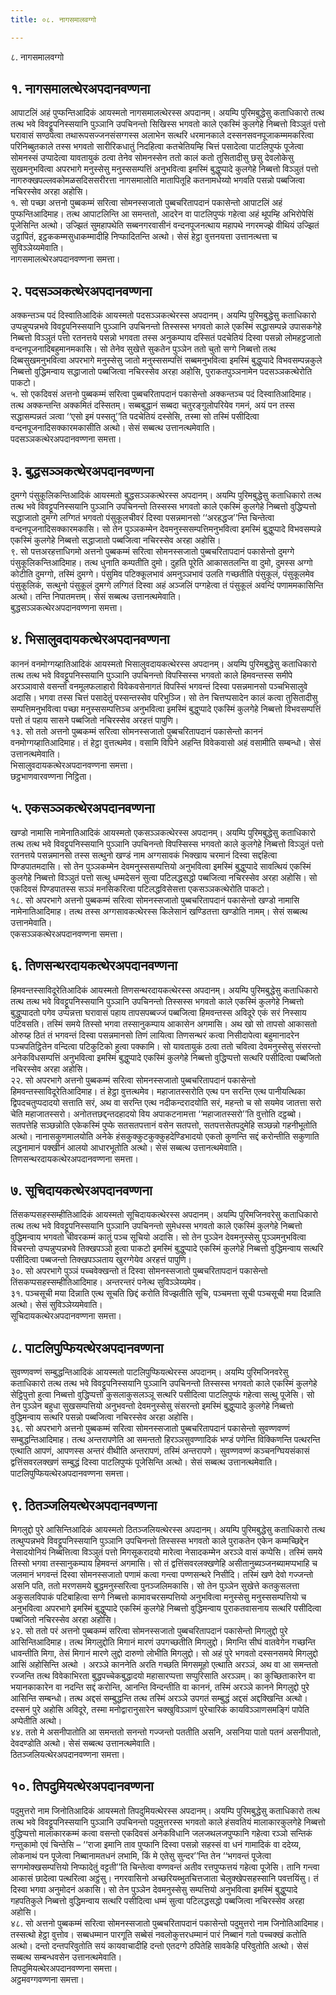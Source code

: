 ```yaml
---
title: ०८. नागसमालवग्गो

---
```

८. नागसमालवग्गो  


## १. नागसमालत्थेरअपदानवण्णना

आपाटलिं अहं पुप्फन्तिआदिकं आयस्मतो नागसमालत्थेरस्स अपदानम्। अयम्पि पुरिमबुद्धेसु कताधिकारो तत्थ तत्थ भवे विवट्टूपनिस्सयानि पुञ्ञानि उपचिनन्तो सिखिस्स भगवतो काले एकस्मिं कुलगेहे निब्बत्तो विञ्ञुतं पत्तो घरावासं सण्ठपेत्वा तथारूपसज्जनसंसग्गस्स अलाभेन सत्थरि धरमानकाले दस्सनसवनपूजाकम्ममकरित्वा परिनिब्बुतकाले तस्स भगवतो सारीरिकधातुं निदहित्वा कतचेतियम्हि चित्तं पसादेत्वा पाटलिपुप्फं पूजेत्वा सोमनस्सं उप्पादेत्वा यावतायुकं ठत्वा तेनेव सोमनस्सेन ततो कालं कतो तुसितादीसु छसु देवलोकेसु सुखमनुभवित्वा अपरभागे मनुस्सेसु मनुस्ससम्पत्तिं अनुभवित्वा इमस्मिं बुद्धुप्पादे कुलगेहे निब्बत्तो विञ्ञुतं पत्तो नागरुक्खपल्लवकोमळसदिससरीरत्ता नागसमालोति मातापितूहि कतनामधेय्यो भगवति पसन्नो पब्बजित्वा नचिरस्सेव अरहा अहोसि।  
१. सो पच्छा अत्तनो पुब्बकम्मं सरित्वा सोमनस्सजातो पुब्बचरितापदानं पकासेन्तो आपाटलिं अहं पुप्फन्तिआदिमाह। तत्थ आपाटलिन्ति आ समन्ततो, आदरेन वा पाटलिपुप्फं गहेत्वा अहं थूपम्हि अभिरोपेसिं पूजेसिन्ति अत्थो। उज्झितं सुमहापथेति सब्बनगरवासीनं वन्दनपूजनत्थाय महापथे नगरमज्झे वीथियं उज्झितं उट्ठापितं, इट्ठककम्मसुधाकम्मादीहि निप्फादितन्ति अत्थो। सेसं हेट्ठा वुत्तनयत्ता उत्तानत्थत्ता च सुविञ्ञेय्यमेवाति।  
नागसमालत्थेरअपदानवण्णना समत्ता।  


## २. पदसञ्ञकत्थेरअपदानवण्णना

अक्कन्तञ्च पदं दिस्वातिआदिकं आयस्मतो पदसञ्ञकत्थेरस्स अपदानम्। अयम्पि पुरिमबुद्धेसु कताधिकारो उप्पन्नुप्पन्नभवे विवट्टूपनिस्सयानि पुञ्ञानि उपचिनन्तो तिस्सस्स भगवतो काले एकस्मिं सद्धासम्पन्ने उपासकगेहे निब्बत्तो विञ्ञुतं पत्तो रतनत्तये पसन्नो भगवता तस्स अनुकम्पाय दस्सितं पदचेतियं दिस्वा पसन्नो लोमहट्ठजातो वन्दनपूजनादिबहुमानमकासि। सो तेनेव सुखेत्ते सुकतेन पुञ्ञेन ततो चुतो सग्गे निब्बत्तो तत्थ दिब्बसुखमनुभवित्वा अपरभागे मनुस्सेसु जातो मनुस्ससम्पत्तिं सब्बमनुभवित्वा इमस्मिं बुद्धुप्पादे विभवसम्पन्नकुले निब्बत्तो वुद्धिमन्वाय सद्धाजातो पब्बजित्वा नचिरस्सेव अरहा अहोसि, पुराकतपुञ्ञनामेन पदसञ्ञकत्थेरोति पाकटो।  
५. सो एकदिवसं अत्तनो पुब्बकम्मं सरित्वा पुब्बचरितापदानं पकासेन्तो अक्कन्तञ्च पदं दिस्वातिआदिमाह। तत्थ अक्कन्तन्ति अक्कमितं दस्सितम्। सब्बबुद्धानं सब्बदा चतुरङ्गुलोपरियेव गमनं, अयं पन तस्स सद्धासम्पन्नतं ञत्वा ‘‘एसो इमं पस्सतू’’ति पदचेतियं दस्सेसि, तस्मा सो तस्मिं पसीदित्वा वन्दनपूजनादिसक्कारमकासीति अत्थो। सेसं सब्बत्थ उत्तानत्थमेवाति।  
पदसञ्ञकत्थेरअपदानवण्णना समत्ता।  


## ३. बुद्धसञ्ञकत्थेरअपदानवण्णना

दुमग्गे पंसुकूलिकन्तिआदिकं आयस्मतो बुद्धसञ्ञकत्थेरस्स अपदानम्। अयम्पि पुरिमबुद्धेसु कताधिकारो तत्थ तत्थ भवे विवट्टूपनिस्सयानि पुञ्ञानि उपचिनन्तो तिस्सस्स भगवतो काले एकस्मिं कुलगेहे निब्बत्तो वुद्धिप्पत्तो सद्धाजातो दुमग्गे लग्गितं भगवतो पंसुकूलचीवरं दिस्वा पसन्नमानसो ‘‘अरहद्धज’’न्ति चिन्तेत्वा वन्दनपूजनादिसक्कारमकासि। सो तेन पुञ्ञकम्मेन देवमनुस्ससम्पत्तिमनुभवित्वा इमस्मिं बुद्धुप्पादे विभवसम्पन्ने एकस्मिं कुलगेहे निब्बत्तो सद्धाजातो पब्बजित्वा नचिरस्सेव अरहा अहोसि।  
९. सो पत्तअरहत्ताधिगमो अत्तनो पुब्बकम्मं सरित्वा सोमनस्सजातो पुब्बचरितापदानं पकासेन्तो दुमग्गे पंसुकूलिकन्तिआदिमाह। तत्थ धुनाति कम्पतीति दुमो। दुहति पूरेति आकासतलन्ति वा दुमो, दुमस्स अग्गो कोटीति दुमग्गो, तस्मिं दुमग्गे। पंसुमिव पटिक्कूलभावं अमनुञ्ञभावं उलति गच्छतीति पंसुकूलं, पंसुकूलमेव पंसुकूलिकं, सत्थुनो पंसुकूलं दुमग्गे लग्गितं दिस्वा अहं अञ्जलिं पग्गहेत्वा तं पंसुकूलं अवन्दिं पणाममकासिन्ति अत्थो। तन्ति निपातमत्तम्। सेसं सब्बत्थ उत्तानत्थमेवाति।  
बुद्धसञ्ञकत्थेरअपदानवण्णना समत्ता।  


## ४. भिसालुवदायकत्थेरअपदानवण्णना

काननं वनमोग्गय्हातिआदिकं आयस्मतो भिसालुवदायकत्थेरस्स अपदानम्। अयम्पि पुरिमबुद्धेसु कताधिकारो तत्थ तत्थ भवे विवट्टूपनिस्सयानि पुञ्ञानि उपचिनन्तो विपस्सिस्स भगवतो काले हिमवन्तस्स समीपे अरञ्ञावासे वसन्तो वनमूलफलाहारो विवेकवसेनागतं विपस्सिं भगवन्तं दिस्वा पसन्नमानसो पञ्चभिसालुवे अदासि। भगवा तस्स चित्तं पसादेतुं पस्सन्तस्सेव परिभुञ्जि। सो तेन चित्तप्पसादेन कालं कत्वा तुसितादीसु सम्पत्तिमनुभवित्वा पच्छा मनुस्ससम्पत्तिञ्च अनुभवित्वा इमस्मिं बुद्धुप्पादे एकस्मिं कुलगेहे निब्बत्तो विभवसम्पत्तिं पत्तो तं पहाय सासने पब्बजितो नचिरस्सेव अरहत्तं पापुणि।  
१३. सो ततो अत्तनो पुब्बकम्मं सरित्वा सोमनस्सजातो पुब्बचरितापदानं पकासेन्तो काननं वनमोग्गय्हातिआदिमाह। तं हेट्ठा वुत्तत्थमेव। वसामि विपिने अहन्ति विवेकवासो अहं वसामीति सम्बन्धो। सेसं उत्तानत्थमेवाति।  
भिसालुवदायकत्थेरअपदानवण्णना समत्ता।  
छट्ठभाणवारवण्णना निट्ठिता।  


## ५. एकसञ्ञकत्थेरअपदानवण्णना

खण्डो नामासि नामेनातिआदिकं आयस्मतो एकसञ्ञकत्थेरस्स अपदानम्। अयम्पि पुरिमबुद्धेसु कताधिकारो तत्थ तत्थ भवे विवट्टूपनिस्सयानि पुञ्ञानि उपचिनन्तो विपस्सिस्स भगवतो काले कुलगेहे निब्बत्तो विञ्ञुतं पत्तो रतनत्तये पसन्नमानसो तस्स सत्थुनो खण्डं नाम अग्गसावकं भिक्खाय चरमानं दिस्वा सद्दहित्वा पिण्डपातमदासि। सो तेन पुञ्ञकम्मेन देवमनुस्ससम्पत्तियो अनुभवित्वा इमस्मिं बुद्धुप्पादे सावत्थियं एकस्मिं कुलगेहे निब्बत्तो विञ्ञुतं पत्तो सत्थु धम्मदेसनं सुत्वा पटिलद्धसद्धो पब्बजित्वा नचिरस्सेव अरहा अहोसि। सो एकदिवसं पिण्डपातस्स सञ्ञं मनसिकरित्वा पटिलद्धविसेसत्ता एकसञ्ञकत्थेरोति पाकटो।  
१८. सो अपरभागे अत्तनो पुब्बकम्मं सरित्वा सोमनस्सजातो पुब्बचरितापदानं पकासेन्तो खण्डो नामासि नामेनातिआदिमाह। तत्थ तस्स अग्गसावकत्थेरस्स किलेसानं खण्डितत्ता खण्डोति नामम्। सेसं सब्बत्थ उत्तानमेवाति।  
एकसञ्ञकत्थेरअपदानवण्णना समत्ता।  


## ६. तिणसन्थरदायकत्थेरअपदानवण्णना

हिमवन्तस्साविदूरेतिआदिकं आयस्मतो तिणसन्थरदायकत्थेरस्स अपदानम्। अयम्पि पुरिमबुद्धेसु कताधिकारो तत्थ तत्थ भवे विवट्टूपनिस्सयानि पुञ्ञानि उपचिनन्तो तिस्सस्स भगवतो काले एकस्मिं कुलगेहे निब्बत्तो बुद्धुप्पादतो पगेव उप्पन्नत्ता घरावासं पहाय तापसपब्बज्जं पब्बजित्वा हिमवन्तस्स अविदूरे एकं सरं निस्साय पटिवसति। तस्मिं समये तिस्सो भगवा तस्सानुकम्पाय आकासेन अगमासि। अथ खो सो तापसो आकासतो ओरुय्ह ठितं तं भगवन्तं दिस्वा पसन्नमानसो तिणं लायित्वा तिणसन्थरं कत्वा निसीदापेत्वा बहुमानादरेन पञ्चपतिट्ठितेन वन्दित्वा पटिकुटिको हुत्वा पक्कामि। सो यावतायुकं ठत्वा ततो चवित्वा देवमनुस्सेसु संसरन्तो अनेकविधसम्पत्तिं अनुभवित्वा इमस्मिं बुद्धुप्पादे एकस्मिं कुलगेहे निब्बत्तो वुद्धिप्पत्तो सत्थरि पसीदित्वा पब्बजितो नचिरस्सेव अरहा अहोसि।  
२२. सो अपरभागे अत्तनो पुब्बकम्मं सरित्वा सोमनस्सजातो पुब्बचरितापदानं पकासेन्तो हिमवन्तस्साविदूरेतिआदिमाह। तं हेट्ठा वुत्तत्थमेव। महाजातस्सरोति एत्थ पन सरन्ति एत्थ पानीयत्थिका द्विपदचतुप्पदादयो सत्ताति सरं, अथ वा सरन्ति एत्थ नदीकन्दरादयोति सरं, महन्तो च सो सयमेव जातत्ता सरो चेति महाजातस्सरो। अनोतत्तछद्दन्तदहादयो विय अपाकटनामत्ता ‘‘महाजातस्सरो’’ति वुत्तोति दट्ठब्बो। सतपत्तेहि सञ्छन्नोति एकेकस्मिं पुप्फे सतसतपत्तानं वसेन सतपत्तो, सतपत्तसेतपदुमेहि सञ्छन्नो गहनीभूतोति अत्थो। नानासकुणमालयोति अनेके हंसकुक्कुटकुक्कुहदेण्डिभादयो एकतो कुणन्ति सद्दं करोन्तीति सकुणाति लद्धनामानं पक्खीनं आलयो आधारभूतोति अत्थो। सेसं सब्बत्थ उत्तानत्थमेवाति।  
तिणसन्थरदायकत्थेरअपदानवण्णना समत्ता।  


## ७. सूचिदायकत्थेरअपदानवण्णना

तिंसकप्पसहस्सम्हीतिआदिकं आयस्मतो सूचिदायकत्थेरस्स अपदानम्। अयम्पि पुरिमजिनवरेसु कताधिकारो तत्थ तत्थ भवे विवट्टूपनिस्सयानि पुञ्ञानि उपचिनन्तो सुमेधस्स भगवतो काले एकस्मिं कुलगेहे निब्बत्तो वुद्धिमन्वाय भगवतो चीवरकम्मं कातुं पञ्च सूचियो अदासि। सो तेन पुञ्ञेन देवमनुस्सेसु पुञ्ञमनुभवित्वा विचरन्तो उप्पन्नुप्पन्नभवे तिक्खपञ्ञो हुत्वा पाकटो इमस्मिं बुद्धुप्पादे एकस्मिं कुलगेहे निब्बत्तो वुद्धिमन्वाय सत्थरि पसीदित्वा पब्बजन्तो तिक्खपञ्ञताय खुरग्गेयेव अरहत्तं पापुणि।  
३०. सो अपरभागे पुञ्ञं पच्चवेक्खन्तो तं दिस्वा सोमनस्सजातो पुब्बचरितापदानं पकासेन्तो तिंसकप्पसहस्सम्हीतिआदिमाह। अन्तरन्तरं पनेत्थ सुविञ्ञेय्यमेव।  
३१. पञ्चसूची मया दिन्नाति एत्थ सूचति छिद्दं करोति विज्झतीति सूचि, पञ्चमत्ता सूची पञ्चसूची मया दिन्नाति अत्थो। सेसं सुविञ्ञेय्यमेवाति।  
सूचिदायकत्थेरअपदानवण्णना समत्ता।  


## ८. पाटलिपुप्फियत्थेरअपदानवण्णना

सुवण्णवण्णं सम्बुद्धन्तिआदिकं आयस्मतो पाटलिपुप्फियत्थेरस्स अपदानम्। अयम्पि पुरिमजिनवरेसु कताधिकारो तत्थ तत्थ भवे विवट्टूपनिस्सयानि पुञ्ञानि उपचिनन्तो तिस्सस्स भगवतो काले एकस्मिं कुलगेहे सेट्ठिपुत्तो हुत्वा निब्बत्तो वुद्धिप्पत्तो कुसलाकुसलञ्ञू सत्थरि पसीदित्वा पाटलिपुप्फं गहेत्वा सत्थु पूजेसि। सो तेन पुञ्ञेन बहुधा सुखसम्पत्तियो अनुभवन्तो देवमनुस्सेसु संसरन्तो इमस्मिं बुद्धुप्पादे कुलगेहे निब्बत्तो वुद्धिमन्वाय सत्थरि पसन्नो पब्बजित्वा नचिरस्सेव अरहा अहोसि।  
३६. सो अपरभागे अत्तनो पुब्बकम्मं सरित्वा सोमनस्सजातो पुब्बचरितापदानं पकासेन्तो सुवण्णवण्णं सम्बुद्धन्तिआदिमाह। तत्थ अन्तरापणेति आ समन्ततो हिरञ्ञसुवण्णादिकं भण्डं पणेन्ति विक्किणन्ति पत्थरन्ति एत्थाति आपणं, आपणस्स अन्तरं वीथीति अन्तरापणं, तस्मिं अन्तरापणे। सुवण्णवण्णं कञ्चनग्घियसंकासं द्वत्तिंसवरलक्खणं सम्बुद्धं दिस्वा पाटलिपुप्फं पूजेसिन्ति अत्थो। सेसं सब्बत्थ उत्तानत्थमेवाति।  
पाटलिपुप्फियत्थेरअपदानवण्णना समत्ता।  


## ९. ठितञ्जलियत्थेरअपदानवण्णना

मिगलुद्दो पुरे आसिन्तिआदिकं आयस्मतो ठितञ्जलियत्थेरस्स अपदानम्। अयम्पि पुरिमबुद्धेसु कताधिकारो तत्थ तत्थुप्पन्नभवे विवट्टूपनिस्सयानि पुञ्ञानि उपचिनन्तो तिस्सस्स भगवतो काले पुराकतेन एकेन कम्मच्छिद्देन नेसादयोनियं निब्बत्तित्वा विञ्ञुतं पत्तो मिगसूकरादयो मारेत्वा नेसादकम्मेन अरञ्ञे वासं कप्पेसि। तस्मिं समये तिस्सो भगवा तस्सानुकम्पाय हिमवन्तं अगमासि। सो तं द्वत्तिंसवरलक्खणेहि असीतानुब्यञ्जनब्यामप्पभाहि च जलमानं भगवन्तं दिस्वा सोमनस्सजातो पणामं कत्वा गन्त्वा पण्णसन्थरे निसीदि। तस्मिं खणे देवो गज्जन्तो असनि पति, ततो मरणसमये बुद्धमनुस्सरित्वा पुनञ्जलिमकासि। सो तेन पुञ्ञेन सुखेत्ते कतकुसलत्ता अकुसलविपाकं पटिबाहित्वा सग्गे निब्बत्तो कामावचरसम्पत्तियो अनुभवित्वा मनुस्सेसु मनुस्ससम्पत्तियो च अनुभवित्वा अपरभागे इमस्मिं बुद्धुप्पादे एकस्मिं कुलगेहे निब्बत्तो वुद्धिमन्वाय पुराकतवासनाय सत्थरि पसीदित्वा पब्बजितो नचिरस्सेव अरहा अहोसि।  
४२. सो ततो परं अत्तनो पुब्बकम्मं सरित्वा सोमनस्सजातो पुब्बचरितापदानं पकासेन्तो मिगलुद्दो पुरे आसिन्तिआदिमाह। तत्थ मिगलुद्दोति मिगानं मारणं उपगच्छतीति मिगलुद्दो। मिगन्ति सीघं वातवेगेन गच्छन्ति धावन्तीति मिगा, तेसं मिगानं मारणे लुद्दो दारुणो लोभीति मिगलुद्दो। सो अहं पुरे भगवतो दस्सनसमये मिगलुद्दो आसिं अहोसिन्ति अत्थो । अरञ्ञे काननेति अरति गच्छति मिगसमूहो एत्थाति अरञ्ञं, अथ वा आ समन्ततो रज्जन्ति तत्थ विवेकाभिरता बुद्धपच्चेकबुद्धादयो महासारप्पत्ता सप्पुरिसाति अरञ्ञम्। का कुच्छिताकारेन वा भयानकाकारेन वा नदन्ति सद्दं करोन्ति, आनन्ति विन्दन्तीति वा काननं, तस्मिं अरञ्ञे कानने मिगलुद्दो पुरे आसिन्ति सम्बन्धो। तत्थ अद्दसं सम्बुद्धन्ति तत्थ तस्मिं अरञ्ञे उपगतं सम्बुद्धं अद्दसं अद्दक्खिन्ति अत्थो। दस्सनं पुरे अहोसि अविदूरे, तस्मा मनोद्वारानुसारेन चक्खुविञ्ञाणं पुरेचारिकं कायविञ्ञाणसमङ्गिं पापेति अप्पेतीति अत्थो।  
४४. ततो मे असनीपातोति आ समन्ततो सनन्तो गज्जन्तो पततीति असनि, असनिया पातो पतनं असनीपातो, देवदण्डोति अत्थो। सेसं सब्बत्थ उत्तानत्थमेवाति।  
ठितञ्जलियत्थेरअपदानवण्णना समत्ता।  


## १०. तिपदुमियत्थेरअपदानवण्णना

पदुमुत्तरो नाम जिनोतिआदिकं आयस्मतो तिपदुमियत्थेरस्स अपदानम्। अयम्पि पुरिमबुद्धेसु कताधिकारो तत्थ तत्थ भवे विवट्टूपनिस्सयानि पुञ्ञानि उपचिनन्तो पदुमुत्तरस्स भगवतो काले हंसवतियं मालाकारकुलगेहे निब्बत्तो वुद्धिप्पत्तो मालाकारकम्मं कत्वा वसन्तो एकदिवसं अनेकविधानि जलजथलजपुप्फानि गहेत्वा रञ्ञो सन्तिकं गन्तुकामो एवं चिन्तेसि – ‘‘राजा इमानि ताव पुप्फानि दिस्वा पसन्नो सहस्सं वा धनं गामादिकं वा ददेय्य, लोकनाथं पन पूजेत्वा निब्बानामतधनं लभामि, किं मे एतेसु सुन्दर’’न्ति तेन ‘‘भगवन्तं पूजेत्वा सग्गमोक्खसम्पत्तियो निप्फादेतुं वट्टती’’ति चिन्तेत्वा वण्णवन्तं अतीव रत्तपुप्फत्तयं गहेत्वा पूजेसि। तानि गन्त्वा आकासं छादेत्वा पत्थरित्वा अट्ठंसु। नगरवासिनो अच्छरियब्भुतचित्तजाता चेलुक्खेपसहस्सानि पवत्तयिंसु। तं दिस्वा भगवा अनुमोदनं अकासि। सो तेन पुञ्ञेन देवमनुस्सेसु सम्पत्तियो अनुभवित्वा इमस्मिं बुद्धुप्पादे गहपतिकुले निब्बत्तो वुद्धिमन्वाय सत्थरि पसीदित्वा धम्मं सुत्वा पटिलद्धसद्धो पब्बजित्वा नचिरस्सेव अरहा अहोसि।  
४८. सो अत्तनो पुब्बकम्मं सरित्वा सोमनस्सजातो पुब्बचरितापदानं पकासेन्तो पदुमुत्तरो नाम जिनोतिआदिमाह। तस्सत्थो हेट्ठा वुत्तोव। सब्बधम्मान पारगूति सब्बेसं नवलोकुत्तरधम्मानं पारं निब्बानं गतो पच्चक्खं कतोति अत्थो। दन्तो दन्तपरिवुतोति सयं कायवाचादीहि दन्तो एतदग्गे ठपितेहि सावकेहि परिवुतोति अत्थो। सेसं सब्बत्थ सम्बन्धवसेन उत्तानत्थमेवाति।  
तिपदुमियत्थेरअपदानवण्णना समत्ता।  
अट्ठमवग्गवण्णना समत्ता।  